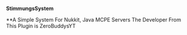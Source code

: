 **StimmungsSystem**

**A Simple System For Nukkit, Java MCPE Servers
The Developer From This Plugin is ZeroBuddysYT
